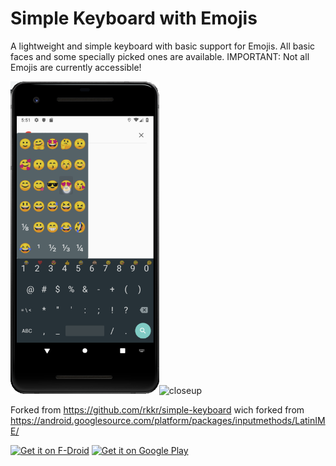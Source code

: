 # Simple Keyboard with Emojis

A lightweight and simple keyboard with basic support for Emojis. All basic faces and some specially picked ones are available. IMPORTANT: Not all Emojis are currently accessible!

<img src="images/screenshot-1.png"
alt="emojis"
height="500"/><img src="images/screenshot-0.png"
      alt="closeup"
      width="500"/>


Forked from https://github.com/rkkr/simple-keyboard wich forked from https://android.googlesource.com/platform/packages/inputmethods/LatinIME/




[<img src="https://f-droid.org/badge/get-it-on.png"
      alt="Get it on F-Droid"
      height="80">](https://f-droid.org/packages/yellowtech.simplekeyboardwithemojis.inputmethod/)
[<img src="https://play.google.com/intl/en_us/badges/images/generic/en-play-badge.png"
      alt="Get it on Google Play"
      height="80">](https://play.google.com/store/apps/details?id=yellowtech.simplekeyboardwithemojis.inputmethod)
